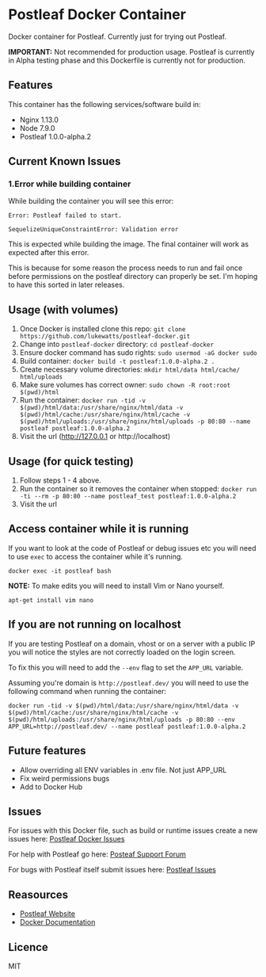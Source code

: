 # Postleaf Docker Container
Docker container for Postleaf. Currently just for trying out Postleaf.

__IMPORTANT:__ Not recommended for production usage. Postleaf is currently in Alpha testing phase and this Dockerfile is currently not for production. 

## Features
This container has the following services/software build in:

- Nginx 1.13.0
- Node 7.9.0
- Postleaf 1.0.0-alpha.2

## Current Known Issues
### 1.Error while building container
While building the container you will see this error:

```
Error: Postleaf failed to start.

SequelizeUniqueConstraintError: Validation error
```

This is expected while building the image. The final container will work as expected after this error.

This is because for some reason the process needs to run and fail once before permissions on the postleaf directory can properly be set. I'm hoping to have this sorted in later releases.

## Usage (with volumes)
1. Once Docker is installed clone this repo: `git clone https://github.com/lukewatts/postleaf-docker.git`
2. Change into `postleaf-docker` directory: `cd postleaf-docker`
3. Ensure docker command has sudo rights: `sudo usermod -aG docker sudo`
4. Build container: `docker build -t postleaf:1.0.0-alpha.2 .`
5. Create necessary volume directories: `mkdir html/data html/cache/ html/uploads`
6. Make sure volumes has correct owner: `sudo chown -R root:root $(pwd)/html`
5. Run the container: `docker run -tid -v $(pwd)/html/data:/usr/share/nginx/html/data -v $(pwd)/html/cache:/usr/share/nginx/html/cache -v $(pwd)/html/uploads:/usr/share/nginx/html/uploads -p 80:80 --name postleaf postleaf:1.0.0-alpha.2`
6. Visit the url (http://127.0.0.1 or http://localhost)

## Usage (for quick testing)
1. Follow steps 1 - 4 above.
2. Run the container so it removes the container when stopped: `docker run -ti --rm -p 80:80 --name postleaf_test postleaf:1.0.0-alpha.2`
3. Visit the url

## Access container while it is running
If you want to look at the code of Postleaf or debug issues etc you will need to use `exec` to access the container while it's running.

`docker exec -it postleaf bash`

__NOTE:__ To make edits you will need to install Vim or Nano yourself.

`apt-get install vim nano`

## If you are not running on localhost
If you are testing Postleaf on a domain, vhost or on a server with a public IP you will notice the styles are not correctly loaded on the login screen. 

To fix this you will need to add the `--env` flag to set the `APP_URL` variable.

Assuming you're domain is `http://postleaf.dev/` you will need to use the following command when running the container:

`docker run -tid -v $(pwd)/html/data:/usr/share/nginx/html/data -v $(pwd)/html/cache:/usr/share/nginx/html/cache -v $(pwd)/html/uploads:/usr/share/nginx/html/uploads -p 80:80 --env APP_URL=http://postleaf.dev/ --name postleaf postleaf:1.0.0-alpha.2`

## Future features
- Allow overriding all ENV variables in .env file. Not just APP_URL
- Fix weird permissions bugs
- Add to Docker Hub

## Issues
For issues with this Docker file, such as build or runtime issues create a new issues here: [Postleaf Docker Issues](https://github.com/lukewatts/postleaf-docker/issues) 

For help with Postleaf go here: [Posteaf Support Forum](https://community.postleaf.org/)

For bugs with Postleaf itself submit issues here: [Postleaf Issues](https://github.com/Postleaf/postleaf/issues)

## Reasources
 - [Postleaf Website](https://postleaf.org/)
 - [Docker Documentation](https://docs.docker.com/)

## Licence
MIT



